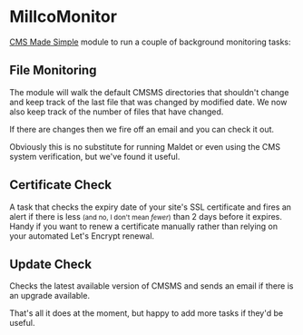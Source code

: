 # MillcoMonitor

[CMS Made Simple](https://www.cmsmadesimple.org/) module to run a couple of background monitoring tasks:  

## File Monitoring
The module will walk the default CMSMS directories that shouldn't change and keep track of the last file that was changed by modified date.
We now also keep track of the number of files that have changed.

If there are changes then we fire off an email and you can check it out.

Obviously this is no substitute for running Maldet or even using the CMS system verification, but we've found it useful.

## Certificate Check
A task that checks the expiry date of your site's SSL certificate and fires an alert if there is less <small>(and no, I don't mean *fewer*)</small> than 2 days before it expires. Handy if you want to renew a certificate manually rather than relying on your automated Let's Encrypt renewal.

## Update Check
Checks the latest available version of CMSMS and sends an email if there is an upgrade available. 


That's all it does at the moment, but happy to add more tasks if they'd be useful.